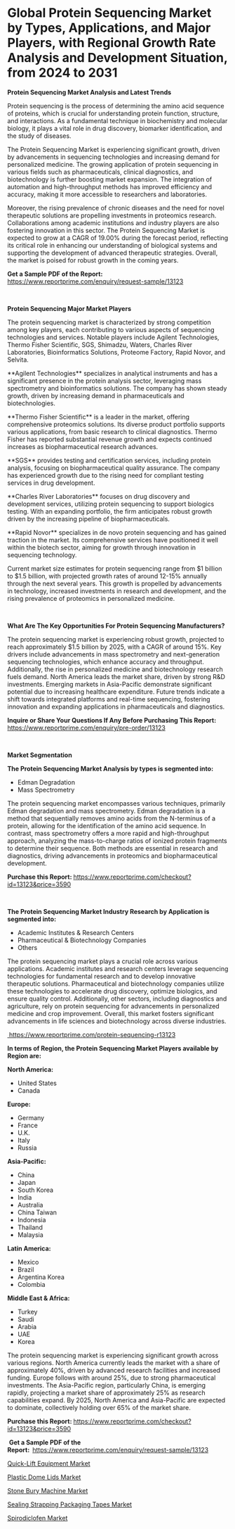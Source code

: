 <p><h1>Global Protein Sequencing Market by Types, Applications, and Major Players, with Regional Growth Rate Analysis and Development Situation, from 2024 to 2031</h1></p><p><strong>Protein Sequencing Market Analysis and Latest Trends</strong></p>
<p><p>Protein sequencing is the process of determining the amino acid sequence of proteins, which is crucial for understanding protein function, structure, and interactions. As a fundamental technique in biochemistry and molecular biology, it plays a vital role in drug discovery, biomarker identification, and the study of diseases.</p><p>The Protein Sequencing Market is experiencing significant growth, driven by advancements in sequencing technologies and increasing demand for personalized medicine. The growing application of protein sequencing in various fields such as pharmaceuticals, clinical diagnostics, and biotechnology is further boosting market expansion. The integration of automation and high-throughput methods has improved efficiency and accuracy, making it more accessible to researchers and laboratories.</p><p>Moreover, the rising prevalence of chronic diseases and the need for novel therapeutic solutions are propelling investments in proteomics research. Collaborations among academic institutions and industry players are also fostering innovation in this sector. The Protein Sequencing Market is expected to grow at a CAGR of 19.00% during the forecast period, reflecting its critical role in enhancing our understanding of biological systems and supporting the development of advanced therapeutic strategies. Overall, the market is poised for robust growth in the coming years.</p></p>
<p><strong>Get a Sample PDF of the Report:&nbsp;</strong> <a href="https://www.reportprime.com/enquiry/request-sample/13123">https://www.reportprime.com/enquiry/request-sample/13123</a></p>
<p>&nbsp;</p>
<p><strong>Protein Sequencing Major Market Players</strong></p>
<p><p>The protein sequencing market is characterized by strong competition among key players, each contributing to various aspects of sequencing technologies and services. Notable players include Agilent Technologies, Thermo Fisher Scientific, SGS, Shimadzu, Waters, Charles River Laboratories, Bioinformatics Solutions, Proteome Factory, Rapid Novor, and Selvita.</p><p>**Agilent Technologies** specializes in analytical instruments and has a significant presence in the protein analysis sector, leveraging mass spectrometry and bioinformatics solutions. The company has shown steady growth, driven by increasing demand in pharmaceuticals and biotechnologies.</p><p>**Thermo Fisher Scientific** is a leader in the market, offering comprehensive proteomics solutions. Its diverse product portfolio supports various applications, from basic research to clinical diagnostics. Thermo Fisher has reported substantial revenue growth and expects continued increases as biopharmaceutical research advances.</p><p>**SGS** provides testing and certification services, including protein analysis, focusing on biopharmaceutical quality assurance. The company has experienced growth due to the rising need for compliant testing services in drug development.</p><p>**Charles River Laboratories** focuses on drug discovery and development services, utilizing protein sequencing to support biologics testing. With an expanding portfolio, the firm anticipates robust growth driven by the increasing pipeline of biopharmaceuticals.</p><p>**Rapid Novor** specializes in de novo protein sequencing and has gained traction in the market. Its comprehensive services have positioned it well within the biotech sector, aiming for growth through innovation in sequencing technology.</p><p>Current market size estimates for protein sequencing range from $1 billion to $1.5 billion, with projected growth rates of around 12-15% annually through the next several years. This growth is propelled by advancements in technology, increased investments in research and development, and the rising prevalence of proteomics in personalized medicine.</p></p>
<p>&nbsp;</p>
<p><strong>What Are The Key Opportunities For Protein Sequencing Manufacturers?</strong></p>
<p><p>The protein sequencing market is experiencing robust growth, projected to reach approximately $1.5 billion by 2025, with a CAGR of around 15%. Key drivers include advancements in mass spectrometry and next-generation sequencing technologies, which enhance accuracy and throughput. Additionally, the rise in personalized medicine and biotechnology research fuels demand. North America leads the market share, driven by strong R&D investments. Emerging markets in Asia-Pacific demonstrate significant potential due to increasing healthcare expenditure. Future trends indicate a shift towards integrated platforms and real-time sequencing, fostering innovation and expanding applications in pharmaceuticals and diagnostics.</p></p>
<p><strong>Inquire or Share Your Questions If Any Before Purchasing This Report:</strong> <a href="https://www.reportprime.com/enquiry/pre-order/13123">https://www.reportprime.com/enquiry/pre-order/13123</a></p>
<p>&nbsp;</p>
<p><strong>Market Segmentation</strong></p>
<p><strong>The Protein Sequencing Market Analysis by types is segmented into:</strong></p>
<p><ul><li>Edman Degradation</li><li>Mass Spectrometry</li></ul></p>
<p><p>The protein sequencing market encompasses various techniques, primarily Edman degradation and mass spectrometry. Edman degradation is a method that sequentially removes amino acids from the N-terminus of a protein, allowing for the identification of the amino acid sequence. In contrast, mass spectrometry offers a more rapid and high-throughput approach, analyzing the mass-to-charge ratios of ionized protein fragments to determine their sequence. Both methods are essential in research and diagnostics, driving advancements in proteomics and biopharmaceutical development.</p></p>
<p><strong>Purchase this Report:&nbsp;</strong><a href="https://www.reportprime.com/checkout?id=13123&price=3590">https://www.reportprime.com/checkout?id=13123&price=3590</a></p>
<p>&nbsp;</p>
<p><strong>The Protein Sequencing Market Industry Research by Application is segmented into:</strong></p>
<p><ul><li>Academic Institutes & Research Centers</li><li>Pharmaceutical & Biotechnology Companies</li><li>Others</li></ul></p>
<p><p>The protein sequencing market plays a crucial role across various applications. Academic institutes and research centers leverage sequencing technologies for fundamental research and to develop innovative therapeutic solutions. Pharmaceutical and biotechnology companies utilize these technologies to accelerate drug discovery, optimize biologics, and ensure quality control. Additionally, other sectors, including diagnostics and agriculture, rely on protein sequencing for advancements in personalized medicine and crop improvement. Overall, this market fosters significant advancements in life sciences and biotechnology across diverse industries.</p></p>
<p><a href="https://www.reportprime.com/protein-sequencing-r13123">&nbsp;https://www.reportprime.com/protein-sequencing-r13123</a></p>
<p><strong>In terms of Region, the Protein Sequencing Market Players available by Region are:</strong></p>
<p>
    <p> <strong> North America: </strong>
        <ul>
            <li>United States</li>
            <li>Canada</li>
        </ul>
        </p> 
    <p> <strong> Europe: </strong>
        <ul>
            <li>Germany</li>
            <li>France</li>
            <li>U.K.</li>
            <li>Italy</li>
            <li>Russia</li>
        </ul>
        </p> 
    <p> <strong> Asia-Pacific: </strong>
        <ul>
            <li>China</li>
            <li>Japan</li>
            <li>South Korea</li>
            <li>India</li>
            <li>Australia</li>
            <li>China Taiwan</li>
            <li>Indonesia</li>
            <li>Thailand</li>
            <li>Malaysia</li>
        </ul>
        </p> 
    <p> <strong> Latin America: </strong>
        <ul>
            <li>Mexico</li>
            <li>Brazil</li>
            <li>Argentina Korea</li>
            <li>Colombia</li>
        </ul>
        </p> 
    <p> <strong> Middle East & Africa: </strong>
        <ul>
            <li>Turkey</li>
            <li>Saudi</li>
            <li>Arabia</li>
            <li>UAE</li>
            <li>Korea</li>
        </ul>
    </p>
    </p>
<p><p>The protein sequencing market is experiencing significant growth across various regions. North America currently leads the market with a share of approximately 40%, driven by advanced research facilities and increased funding. Europe follows with around 25%, due to strong pharmaceutical investments. The Asia-Pacific region, particularly China, is emerging rapidly, projecting a market share of approximately 25% as research capabilities expand. By 2025, North America and Asia-Pacific are expected to dominate, collectively holding over 65% of the market share.</p></p>
<p><strong>Purchase this Report: </strong><a href="https://www.reportprime.com/checkout?id=13123&price=3590">https://www.reportprime.com/checkout?id=13123&price=3590</a></p>
<p>&nbsp;<strong>Get a Sample PDF of the Report:&nbsp;&nbsp;</strong><a href="https://www.reportprime.com/enquiry/request-sample/13123">https://www.reportprime.com/enquiry/request-sample/13123</a></p>
<p><strong></strong></p>
<p><p><a href="https://medium.com/@heather.ogden68774/unlocking-growth-potential-market-strategic-analysis-of-quick-lift-equipment-market-forecasted-for-8f4659b7ed70">Quick-Lift Equipment Market</a></p><p><a href="https://issuu.com/reportprime-2/docs/plastic-dome-lids-market-size-2030._2217aa9cc3f395">Plastic Dome Lids Market</a></p><p><a href="https://medium.com/@heather.ogden68774/stone-bury-machine-market-industry-trends-and-forecast-for-period-from-2024-to-2031-afd471e59a72">Stone Bury Machine Market</a></p><p><a href="https://issuu.com/reportprime-2/docs/sealing-strapping-packaging-tapes-m_9bc0abc95ac7d3">Sealing Strapping Packaging Tapes Market</a></p><p><a href="https://www.linkedin.com/pulse/future-insights-spirodiclofen-market-trends-regional-ieore?trackingId=VhYJ0dXjTNib%2FHCZUXb%2Ftw%3D%3D">Spirodiclofen Market</a></p></p>